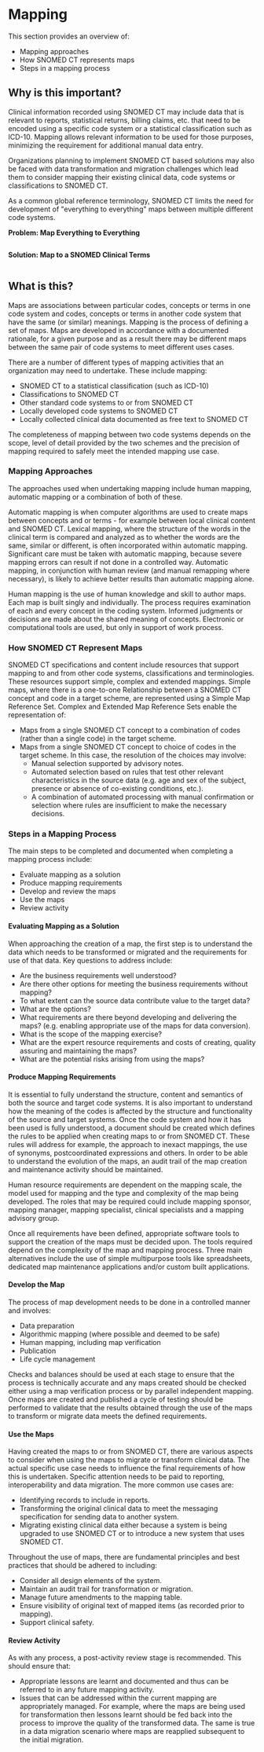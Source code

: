 # Mapping

This section provides an overview of:

* Mapping approaches
* How SNOMED CT represents maps
* Steps in a mapping process

## Why is this important?

Clinical information recorded using SNOMED CT may include data that is relevant to reports, statistical returns, billing claims, etc. that need to be encoded using a specific code system or a statistical classification such as ICD-10. Mapping allows relevant information to be used for those purposes, minimizing the requirement for additional manual data entry.

Organizations planning to implement SNOMED CT based solutions may also be faced with data transformation and migration challenges which lead them to consider mapping their existing clinical data, code systems or classifications to SNOMED CT.

As a common global reference terminology, SNOMED CT limits the need for development of "everything to everything" maps between multiple different code systems.

**Problem: Map Everything to Everything**

<figure><img src="../images/29952973.png" alt=""><figcaption></figcaption></figure>

**Solution: Map to a SNOMED Clinical Terms**

<figure><img src="../images/29952975.png" alt=""><figcaption></figcaption></figure>

## What is this?

Maps are associations between particular codes, concepts or terms in one code system and codes, concepts or terms in another code system that have the same (or similar) meanings. Mapping is the process of defining a set of maps. Maps are developed in accordance with a documented rationale, for a given purpose and as a result there may be different maps between the same pair of code systems to meet different uses cases.

There are a number of different types of mapping activities that an organization may need to undertake. These include mapping:

* SNOMED CT to a statistical classification (such as ICD-10)
* Classifications to SNOMED CT
* Other standard code systems to or from SNOMED CT
* Locally developed code systems to SNOMED CT
* Locally collected clinical data documented as free text to SNOMED CT

The completeness of mapping between two code systems depends on the scope, level of detail provided by the two schemes and the precision of mapping required to safely meet the intended mapping use case.

### Mapping Approaches

The approaches used when undertaking mapping include human mapping, automatic mapping or a combination of both of these.

Automatic mapping is when computer algorithms are used to create maps between concepts and or terms - for example between local clinical content and SNOMED CT. Lexical mapping, where the structure of the words in the clinical term is compared and analyzed as to whether the words are the same, similar or different, is often incorporated within automatic mapping. Significant care must be taken with automatic mapping, because severe mapping errors can result if not done in a controlled way. Automatic mapping, in conjunction with human review (and manual remapping where necessary), is likely to achieve better results than automatic mapping alone.

Human mapping is the use of human knowledge and skill to author maps. Each map is built singly and individually. The process requires examination of each and every concept in the coding system. Informed judgments or decisions are made about the shared meaning of concepts. Electronic or computational tools are used, but only in support of work process.

### How SNOMED CT Represent Maps

SNOMED CT specifications and content include resources that support mapping to and from other code systems, classifications and terminologies. These resources support simple, complex and extended mappings. Simple maps, where there is a one-to-one Relationship between a SNOMED CT concept and code in a target scheme, are represented using a Simple Map Reference Set. Complex and Extended Map Reference Sets enable the representation of:

* Maps from a single SNOMED CT concept to a combination of codes (rather than a single code) in the target scheme.
* Maps from a single SNOMED CT concept to choice of codes in the target scheme. In this case, the resolution of the choices may involve:
  * Manual selection supported by advisory notes.
  * Automated selection based on rules that test other relevant characteristics in the source data (e.g. age and sex of the subject, presence or absence of co-existing conditions, etc.).
  * A combination of automated processing with manual confirmation or selection where rules are insufficient to make the necessary decisions.

### Steps in a Mapping Process

The main steps to be completed and documented when completing a mapping process include:

* Evaluate mapping as a solution
* Produce mapping requirements
* Develop and review the maps
* Use the maps
* Review activity

#### Evaluating Mapping as a Solution

When approaching the creation of a map, the first step is to understand the data which needs to be transformed or migrated and the requirements for use of that data. Key questions to address include:

* Are the business requirements well understood?
* Are there other options for meeting the business requirements without mapping?
* To what extent can the source data contribute value to the target data?
* What are the options?
* What requirements are there beyond developing and delivering the maps? (e.g. enabling appropriate use of the maps for data conversion).
* What is the scope of the mapping exercise?
* What are the expert resource requirements and costs of creating, quality assuring and maintaining the maps?
* What are the potential risks arising from using the maps?

#### Produce Mapping Requirements

It is essential to fully understand the structure, content and semantics of both the source and target code systems. It is also important to understand how the meaning of the codes is affected by the structure and functionality of the source and target systems. Once the code system and how it has been used is fully understood, a document should be created which defines the rules to be applied when creating maps to or from SNOMED CT. These rules will address for example, the approach to inexact mappings, the use of synonyms, postcoordinated expressions and others. In order to be able to understand the evolution of the maps, an audit trail of the map creation and maintenance activity should be maintained.

Human resource requirements are dependent on the mapping scale, the model used for mapping and the type and complexity of the map being developed. The roles that may be required could include mapping sponsor, mapping manager, mapping specialist, clinical specialists and a mapping advisory group.

Once all requirements have been defined, appropriate software tools to support the creation of the maps must be decided upon. The tools required depend on the complexity of the map and mapping process. Three main alternatives include the use of simple multipurpose tools like spreadsheets, dedicated map maintenance applications and/or custom built applications.

#### Develop the Map

The process of map development needs to be done in a controlled manner and involves:

* Data preparation
* Algorithmic mapping (where possible and deemed to be safe)
* Human mapping, including map verification
* Publication
* Life cycle management

Checks and balances should be used at each stage to ensure that the process is technically accurate and any maps created should be checked either using a map verification process or by parallel independent mapping. Once maps are created and published a cycle of testing should be performed to validate that the results obtained through the use of the maps to transform or migrate data meets the defined requirements.

#### Use the Maps

Having created the maps to or from SNOMED CT, there are various aspects to consider when using the maps to migrate or transform clinical data. The actual specific use case needs to influence the final requirements of how this is undertaken. Specific attention needs to be paid to reporting, interoperability and data migration. The more common use cases are:

* Identifying records to include in reports.
* Transforming the original clinical data to meet the messaging specification for sending data to another system.
* Migrating existing clinical data either because a system is being upgraded to use SNOMED CT or to introduce a new system that uses SNOMED CT.

Throughout the use of maps, there are fundamental principles and best practices that should be adhered to including:

* Consider all design elements of the system.
* Maintain an audit trail for transformation or migration.
* Manage future amendments to the mapping table.
* Ensure visibility of original text of mapped items (as recorded prior to mapping).
* Support clinical safety.

#### Review Activity

As with any process, a post-activity review stage is recommended. This should ensure that:

* Appropriate lessons are learnt and documented and thus can be referred to in any future mapping activity.
* Issues that can be addressed within the current mapping are appropriately managed. For example, where the maps are being used for transformation then lessons learnt should be fed back into the process to improve the quality of the transformed data. The same is true in a data migration scenario where maps are reapplied subsequent to the initial migration.
